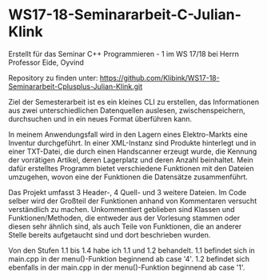 # WS17-18-Seminararbeit-C-Julian-Klink
Erstellt für das Seminar C++ Programmieren - 1 im WS 17/18 bei Herrn Professor Eide, Oyvind

Repository zu finden unter: https://github.com/Klibink/WS17-18-Seminararbeit-Cplusplus-Julian-Klink.git

Ziel der Semesterarbeit ist es ein kleines CLI zu erstellen, das Informationen aus zwei unterschiedlichen Datenquellen auslesen, zwischenspeichern, durchsuchen und in ein neues Format überführen kann.

In meinem Anwendungsfall wird in den Lagern eines Elektro-Markts eine Inventur durchgeführt. In einer XML-Instanz sind Produkte hinterlegt und in einer TXT-Datei, die durch einen Handscanner erzeugt wurde, die Kennung der vorrätigen Artikel, deren Lagerplatz und deren Anzahl beinhaltet. Mein dafür erstelltes Programm bietet verschiedene Funktionen mit den Dateien umzugehen, wovon eine der Funktionen die Datensätze zusammenführt.

Das Projekt umfasst 3 Header-, 4 Quell- und 3 weitere Dateien. 
Im Code selber wird der Großteil der Funktionen anhand von Kommentaren versucht verständlich zu machen.
Unkommentiert geblieben sind Klassen und Funktionen/Methoden, die entweder aus der Vorlesung stammen oder diesen sehr ähnlich sind, als auch Teile von Funktionen, die an anderer Stelle bereits aufgetaucht sind und dort beschrieben wurden.

Von den Stufen 1.1 bis 1.4 habe ich 1.1 und 1.2 behandelt. 
1.1 befindet sich in main.cpp in der menu()-Funktion beginnend ab case '4'.
1.2 befindet sich ebenfalls in der main.cpp in der menu()-Funktion beginnend ab case '1'.
